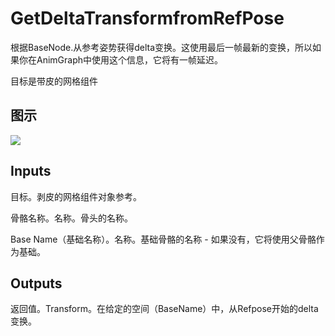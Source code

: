 # GetDeltaTransformfromRefPose

根据BaseNode.从参考姿势获得delta变换。这使用最后一帧最新的变换，所以如果你在AnimGraph中使用这个信息，它将有一帧延迟。

目标是带皮的网格组件

## 图示

![]($-20221218-18264286.png)

## Inputs

目标。剥皮的网格组件对象参考。

骨骼名称。名称。骨头的名称。

Base Name（基础名称）。名称。基础骨骼的名称 - 如果没有，它将使用父骨骼作为基础。 

## Outputs

返回值。Transform。在给定的空间（BaseName）中，从Refpose开始的delta变换。
